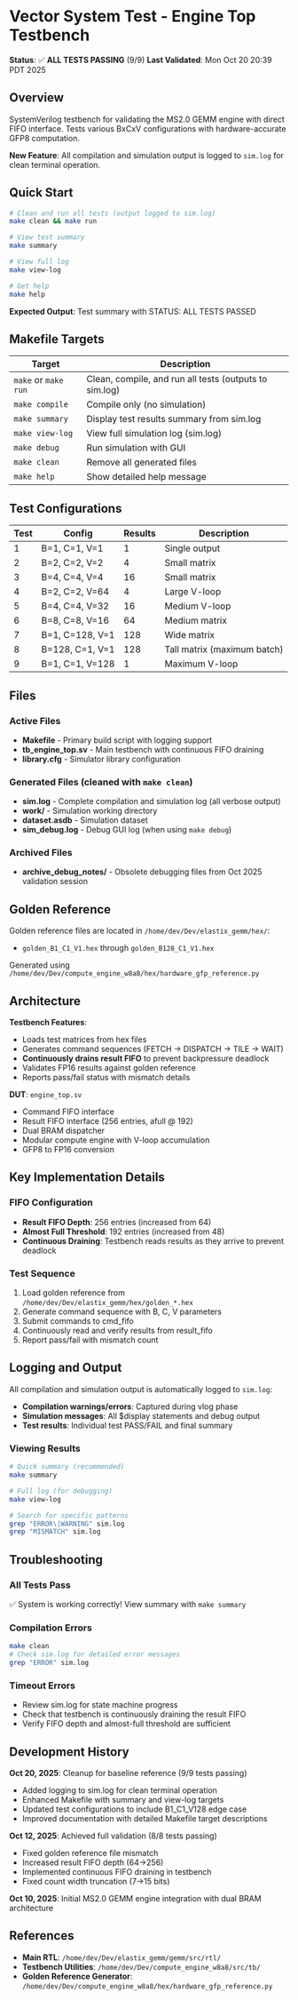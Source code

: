 # Vector System Test - Engine Top Testbench

**Status**: ✅ **ALL TESTS PASSING** (9/9)
**Last Validated**: Mon Oct 20 20:39 PDT 2025

## Overview

SystemVerilog testbench for validating the MS2.0 GEMM engine with direct FIFO interface.
Tests various BxCxV configurations with hardware-accurate GFP8 computation.

**New Feature**: All compilation and simulation output is logged to `sim.log` for clean terminal operation.

## Quick Start

```bash
# Clean and run all tests (output logged to sim.log)
make clean && make run

# View test summary
make summary

# View full log
make view-log

# Get help
make help
```

**Expected Output**: Test summary with STATUS: ALL TESTS PASSED

## Makefile Targets

| Target | Description |
|--------|-------------|
| `make` or `make run` | Clean, compile, and run all tests (outputs to sim.log) |
| `make compile` | Compile only (no simulation) |
| `make summary` | Display test results summary from sim.log |
| `make view-log` | View full simulation log (sim.log) |
| `make debug` | Run simulation with GUI |
| `make clean` | Remove all generated files |
| `make help` | Show detailed help message |

## Test Configurations

| Test | Config | Results | Description |
|------|--------|---------|-------------|
| 1 | B=1, C=1, V=1 | 1 | Single output |
| 2 | B=2, C=2, V=2 | 4 | Small matrix |
| 3 | B=4, C=4, V=4 | 16 | Small matrix |
| 4 | B=2, C=2, V=64 | 4 | Large V-loop |
| 5 | B=4, C=4, V=32 | 16 | Medium V-loop |
| 6 | B=8, C=8, V=16 | 64 | Medium matrix |
| 7 | B=1, C=128, V=1 | 128 | Wide matrix |
| 8 | B=128, C=1, V=1 | 128 | Tall matrix (maximum batch) |
| 9 | B=1, C=1, V=128 | 1 | Maximum V-loop |

## Files

### Active Files
- **Makefile** - Primary build script with logging support
- **tb_engine_top.sv** - Main testbench with continuous FIFO draining
- **library.cfg** - Simulator library configuration

### Generated Files (cleaned with `make clean`)
- **sim.log** - Complete compilation and simulation log (all verbose output)
- **work/** - Simulation working directory
- **dataset.asdb** - Simulation dataset
- **sim_debug.log** - Debug GUI log (when using `make debug`)

### Archived Files
- **archive_debug_notes/** - Obsolete debugging files from Oct 2025 validation session

## Golden Reference

Golden reference files are located in `/home/dev/Dev/elastix_gemm/hex/`:
- `golden_B1_C1_V1.hex` through `golden_B128_C1_V1.hex`

Generated using `/home/dev/Dev/compute_engine_w8a8/hex/hardware_gfp_reference.py`

## Architecture

**Testbench Features**:
- Loads test matrices from hex files
- Generates command sequences (FETCH → DISPATCH → TILE → WAIT)
- **Continuously drains result FIFO** to prevent backpressure deadlock
- Validates FP16 results against golden reference
- Reports pass/fail status with mismatch details

**DUT**: `engine_top.sv`
- Command FIFO interface
- Result FIFO interface (256 entries, afull @ 192)
- Dual BRAM dispatcher
- Modular compute engine with V-loop accumulation
- GFP8 to FP16 conversion

## Key Implementation Details

### FIFO Configuration
- **Result FIFO Depth**: 256 entries (increased from 64)
- **Almost Full Threshold**: 192 entries (increased from 48)
- **Continuous Draining**: Testbench reads results as they arrive to prevent deadlock

### Test Sequence
1. Load golden reference from `/home/dev/Dev/elastix_gemm/hex/golden_*.hex`
2. Generate command sequence with B, C, V parameters
3. Submit commands to cmd_fifo
4. Continuously read and verify results from result_fifo
5. Report pass/fail with mismatch count

## Logging and Output

All compilation and simulation output is automatically logged to `sim.log`:
- **Compilation warnings/errors**: Captured during vlog phase
- **Simulation messages**: All $display statements and debug output
- **Test results**: Individual test PASS/FAIL and final summary

### Viewing Results

```bash
# Quick summary (recommended)
make summary

# Full log (for debugging)
make view-log

# Search for specific patterns
grep "ERROR\|WARNING" sim.log
grep "MISMATCH" sim.log
```

## Troubleshooting

### All Tests Pass
✅ System is working correctly! View summary with `make summary`

### Compilation Errors
```bash
make clean
# Check sim.log for detailed error messages
grep "ERROR" sim.log
```

### Timeout Errors
- Review sim.log for state machine progress
- Check that testbench is continuously draining the result FIFO
- Verify FIFO depth and almost-full threshold are sufficient

## Development History

**Oct 20, 2025**: Cleanup for baseline reference (9/9 tests passing)
- Added logging to sim.log for clean terminal operation
- Enhanced Makefile with summary and view-log targets
- Updated test configurations to include B1_C1_V128 edge case
- Improved documentation with detailed Makefile target descriptions

**Oct 12, 2025**: Achieved full validation (8/8 tests passing)
- Fixed golden reference file mismatch
- Increased result FIFO depth (64→256)
- Implemented continuous FIFO draining in testbench
- Fixed count width truncation (7→15 bits)

**Oct 10, 2025**: Initial MS2.0 GEMM engine integration with dual BRAM architecture

## References

- **Main RTL**: `/home/dev/Dev/elastix_gemm/gemm/src/rtl/`
- **Testbench Utilities**: `/home/dev/Dev/compute_engine_w8a8/src/tb/`
- **Golden Reference Generator**: `/home/dev/Dev/compute_engine_w8a8/hex/hardware_gfp_reference.py`














